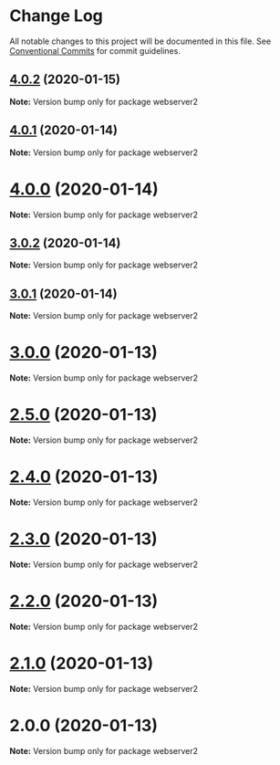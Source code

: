 # Change Log

All notable changes to this project will be documented in this file.
See [Conventional Commits](https://conventionalcommits.org) for commit guidelines.

## [4.0.2](https://github.com/yurikrupnik/mussia3/compare/webserver2@4.0.1...webserver2@4.0.2) (2020-01-15)

**Note:** Version bump only for package webserver2





## [4.0.1](https://github.com/yurikrupnik/mussia3/compare/webserver2@4.0.0...webserver2@4.0.1) (2020-01-14)

**Note:** Version bump only for package webserver2





# [4.0.0](https://github.com/yurikrupnik/mussia3/compare/webserver2@3.0.2...webserver2@4.0.0) (2020-01-14)

**Note:** Version bump only for package webserver2





## [3.0.2](https://github.com/yurikrupnik/mussia3/compare/webserver2@3.0.1...webserver2@3.0.2) (2020-01-14)

**Note:** Version bump only for package webserver2





## [3.0.1](https://github.com/yurikrupnik/mussia3/compare/webserver2@3.0.0...webserver2@3.0.1) (2020-01-14)

**Note:** Version bump only for package webserver2





# [3.0.0](https://github.com/yurikrupnik/mussia3/compare/webserver2@2.5.0...webserver2@3.0.0) (2020-01-13)

**Note:** Version bump only for package webserver2





# [2.5.0](https://github.com/yurikrupnik/mussia3/compare/webserver2@2.4.0...webserver2@2.5.0) (2020-01-13)

**Note:** Version bump only for package webserver2





# [2.4.0](https://github.com/yurikrupnik/mussia3/compare/webserver2@2.3.0...webserver2@2.4.0) (2020-01-13)

**Note:** Version bump only for package webserver2





# [2.3.0](https://github.com/yurikrupnik/mussia3/compare/webserver2@2.2.0...webserver2@2.3.0) (2020-01-13)

**Note:** Version bump only for package webserver2





# [2.2.0](https://github.com/yurikrupnik/mussia3/compare/webserver2@2.1.0...webserver2@2.2.0) (2020-01-13)

**Note:** Version bump only for package webserver2





# [2.1.0](https://github.com/yurikrupnik/mussia3/compare/webserver2@2.0.0...webserver2@2.1.0) (2020-01-13)

**Note:** Version bump only for package webserver2





# 2.0.0 (2020-01-13)

**Note:** Version bump only for package webserver2
